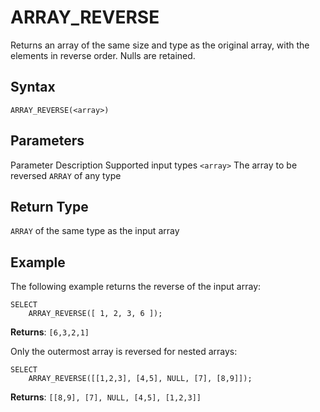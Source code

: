 # [](#array_reverse)ARRAY\_REVERSE

Returns an array of the same size and type as the original array, with the elements in reverse order. Nulls are retained.

## [](#syntax)Syntax

```
ARRAY_REVERSE(<array>)
```

## [](#parameters)Parameters

Parameter Description Supported input types `<array>` The array to be reversed `ARRAY` of any type

## [](#return-type)Return Type

`ARRAY` of the same type as the input array

## [](#example)Example

The following example returns the reverse of the input array:

```
SELECT
	ARRAY_REVERSE([ 1, 2, 3, 6 ]);
```

**Returns**: `[6,3,2,1]`

Only the outermost array is reversed for nested arrays:

```
SELECT
	ARRAY_REVERSE([[1,2,3], [4,5], NULL, [7], [8,9]]);
```

**Returns**: `[[8,9], [7], NULL, [4,5], [1,2,3]]`